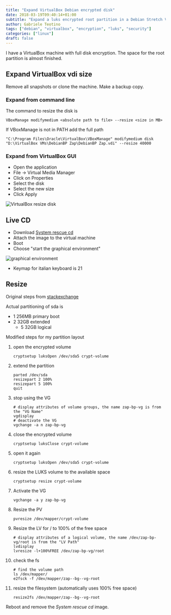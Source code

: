 ```yaml
---
title: "Expand VirtualBox Debian encrypted disk"
date: 2018-03-19T09:40:14+01:00
subtitle: "Expand a luks encrypted root partition in a Debian Stretch Virtualbox machine."
author: Gabriele Teotino
tags: ["debian", "virtualbox", "encryption", "luks", "security"]
categories: ["linux"]
draft: false
---
```

I have a VirtualBox machine with full disk encryption. The space for the root partition is almost finished.

<!--more-->

## Expand VirtualBox vdi size
Remove all snapshots or clone the machine.
Make a backup copy.

### Expand from command line
The command to resize the disk is

```shell
VBoxManage modifymedium <absolute path to file> --resize <size in MB>
```

If VBoxManage is not in PATH add the full path

```shell
"C:\Program Files\Oracle\VirtualBox\VBoxManage" modifymedium disk "D:\VirtualBox VMs\DebianBP Zap\DebianBP Zap.vdi" --resize 40000
```

### Expand from VirtualBox GUI
- Open the application
- File -> Virtual Media Manager
- Click on Properties
- Select the disk
- Select the new size
- Click Apply

![VirtualBox resize disk](virtualbox-resize-disk.png)

## Live CD
- Download [System rescue cd](http://www.system-rescue-cd.org/Download/)
- Attach the image to the virtual machine
- Boot
- Choose "start the graphical environment"

![graphical environment](systemrescuecd-boot-options.png)

- Keymap for italian keyboard is 21

## Resize
Original steps from [stackexchange](https://unix.stackexchange.com/a/322631)

Actual partitioning of sda is

- 1 256MB primary boot
- 2 32GB extended
  - 5 32GB logical

Modified steps for my partition layout

1. open the encrypted volume

    ```shell
    cryptsetup luksOpen /dev/sda5 crypt-volume
    ```
2. extend the partition

    ```shell
    parted /dev/sda
    resizepart 2 100%
    resizepart 5 100%
    quit
    ```
3. stop using the VG

    ```shell
    # display attributes of volume groups, the name zap-bp-vg is from the "VG Name"
    vgdisplay
    # deactivate the VG
    vgchange -a n zap-bp-vg
    ```
4. close the encrypted volume

    ```shell
    cryptsetup luksClose crypt-volume
    ```
5. open it again

    ```shell
    cryptsetup luksOpen /dev/sda5 crypt-volume
    ```
6. resize the LUKS volume to the available space

    ```shell
    cryptsetup resize crypt-volume
    ```
7. Activate the VG

    ```shell
    vgchange -a y zap-bp-vg
    ```
8. Resize the PV

    ```shell
    pvresize /dev/mapper/crypt-volume
    ```
9. Resize the LV for / to 100% of the free space

    ```shell
    # display attributes of a logical volume, the name /dev/zap-bp-vg/root is from the "LV Path"
    lvdisplay
    lvresize -l+100%FREE /dev/zap-bp-vg/root
    ```
10. check the fs

    ```shell
    # find the volume path
    ls /dev/mapper/
    e2fsck -f /dev/mapper/zap--bg--vg-root
    ```
11. resize the filesystem (automatically uses 100% free space)

    ```shell
    resize2fs /dev/mapper/zap--bg--vg-root
    ```

Reboot and remove the *System rescue cd* image.
